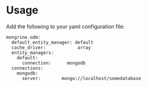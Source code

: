 # Usage #
Add the following to your yaml configuration file:

	mongrine.odm:
	  default_entity_manager: default
	  cache_driver:            array
	  entity_managers:
		default:
		  connection:      mongodb
	  connections:
		mongodb:
		  server:        mongo://localhost/somedatabase

